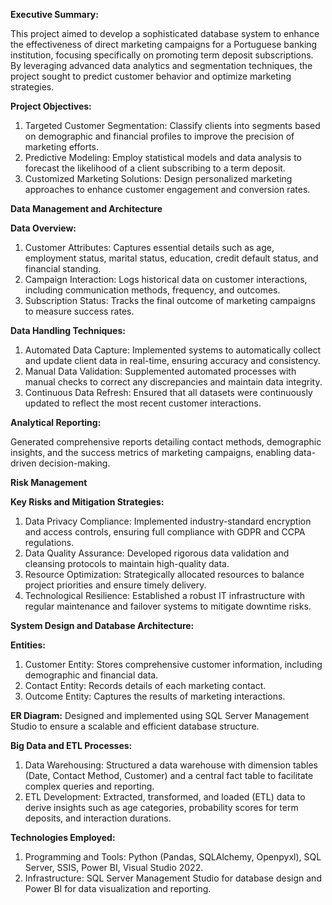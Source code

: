 **Executive Summary:** <br/>

This project aimed to develop a sophisticated database system to enhance the effectiveness of direct marketing campaigns for a Portuguese banking institution, focusing specifically on promoting term deposit subscriptions. By leveraging advanced data analytics and segmentation techniques, the project sought to predict customer behavior and optimize marketing strategies.

**Project Objectives:** <br/>
1. Targeted Customer Segmentation: Classify clients into segments based on demographic and financial profiles to improve the precision of marketing efforts.<br/>
2. Predictive Modeling: Employ statistical models and data analysis to forecast the likelihood of a client subscribing to a term deposit.<br/>
3. Customized Marketing Solutions: Design personalized marketing approaches to enhance customer engagement and conversion rates.<br/>

**Data Management and Architecture**<br/>

**Data Overview:** <br/>
1. Customer Attributes: Captures essential details such as age, employment status, marital status, education, credit default status, and financial standing.<br/>
2. Campaign Interaction: Logs historical data on customer interactions, including communication methods, frequency, and outcomes.<br/>
3. Subscription Status: Tracks the final outcome of marketing campaigns to measure success rates.<br/>

**Data Handling Techniques:** <br/>
1. Automated Data Capture: Implemented systems to automatically collect and update client data in real-time, ensuring accuracy and consistency.<br/>
2. Manual Data Validation: Supplemented automated processes with manual checks to correct any discrepancies and maintain data integrity.<br/>
3. Continuous Data Refresh: Ensured that all datasets were continuously updated to reflect the most recent customer interactions.<br/>

**Analytical Reporting:** <br/>

  Generated comprehensive reports detailing contact methods, demographic insights, and the success metrics of marketing campaigns, enabling data-driven decision-making.<br/>

**Risk Management** <br/>

**Key Risks and Mitigation Strategies:** <br/>
1. Data Privacy Compliance: Implemented industry-standard encryption and access controls, ensuring full compliance with GDPR and CCPA regulations.<br/>
2. Data Quality Assurance: Developed rigorous data validation and cleansing protocols to maintain high-quality data.<br/>
3. Resource Optimization: Strategically allocated resources to balance project priorities and ensure timely delivery.<br/>
4. Technological Resilience: Established a robust IT infrastructure with regular maintenance and failover systems to mitigate downtime risks.<br/>

**System Design and Database Architecture:** <br/>

**Entities:** <br/>
1. Customer Entity: Stores comprehensive customer information, including demographic and financial data.<br/>
2. Contact Entity: Records details of each marketing contact.<br/>
3. Outcome Entity: Captures the results of marketing interactions.<br/>

**ER Diagram:** Designed and implemented using SQL Server Management Studio to ensure a scalable and efficient database structure.<br/>

**Big Data and ETL Processes:** <br/>
1. Data Warehousing: Structured a data warehouse with dimension tables (Date, Contact Method, Customer) and a central fact table to facilitate complex queries and reporting.<br/>
2. ETL Development: Extracted, transformed, and loaded (ETL) data to derive insights such as age categories, probability scores for term deposits, and interaction durations.<br/>

**Technologies Employed:** <br/>
1. Programming and Tools: Python (Pandas, SQLAlchemy, Openpyxl), SQL Server, SSIS, Power BI, Visual Studio 2022. <br/>
2. Infrastructure: SQL Server Management Studio for database design and Power BI for data visualization and reporting. <br/>

